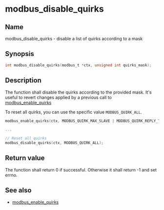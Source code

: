 # modbus_disable_quirks

## Name

modbus_disable_quirks - disable a list of quirks according to a mask

## Synopsis

```c
int modbus_disable_quirks(modbus_t *ctx, unsigned int quirks_mask);
```

## Description

The function shall disable the quirks according to the provided mask. It's
useful to revert changes applied by a previous call to
[modbus_enable_quirks](modbus_enable_quirks.md)

To reset all quirks, you can use the specific value `MODBUS_QUIRK_ALL`.

```c
modbus_enable_quirks(ctx, MODBUS_QUIRK_MAX_SLAVE | MODBUS_QUIRK_REPLY_TO_BROADCAST);

...

// Reset all quirks
modbus_disable_quirks(ctx, MODBUS_QUIRK_ALL);
```

## Return value

The function shall return 0 if successful. Otherwise it shall return -1 and set
errno.

## See also

- [modbus_enable_quirks](modbus_enable_quirks.md)
